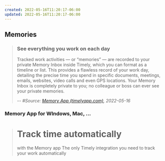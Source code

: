 ```yaml
---
created: 2022-05-16T11:20:17-06:00
updated: 2022-05-16T11:20:17-06:00
---
```



## Memories

> ### See everything you work on each day
> Tracked work activities — or “memories” — are recorded to your private Memory Inbox inside Timely, which you can format as a timeline or list. This provides a flawless record of your work day, detailing the precise time you spend in specific documents, meetings, emails, websites, video calls and even GPS locations. Your Memory Inbox is completely private to you; no colleague or boss can ever see your private memories.
> 
> *-- #Source: [Memory App (timelyapp.com)](https://timelyapp.com/memory-app), 2022-05-16*


### Memory App for WIndows, Mac, ...
> # Track time automatically  
> with the Memory app
> The only Timely integration you need to track your work automatically


